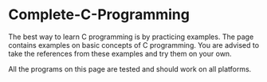 # Complete-C-Programming
 

The best way to learn C programming is by practicing examples.
 The page contains examples on basic concepts of C programming. 
You are advised to take the references from these examples and try them on your own.

All the programs on this page are tested and should work on all platforms.
